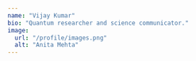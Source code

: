 ```yaml
---
name: "Vijay Kumar"
bio: "Quantum researcher and science communicator."
image:
  url: "/profile/images.png"
  alt: "Anita Mehta"
---
```

